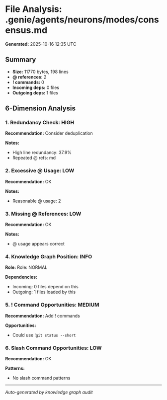 # File Analysis: .genie/agents/neurons/modes/consensus.md

**Generated:** 2025-10-16 12:35 UTC

## Summary

- **Size:** 11770 bytes, 198 lines
- **@ references:** 2
- **! commands:** 0
- **Incoming deps:** 0 files
- **Outgoing deps:** 1 files

## 6-Dimension Analysis

### 1. Redundancy Check: HIGH

**Recommendation:** Consider deduplication

**Notes:**
- High line redundancy: 37.9%
- Repeated @ refs: md

### 2. Excessive @ Usage: LOW

**Recommendation:** OK

**Notes:**
- Reasonable @ usage: 2

### 3. Missing @ References: LOW

**Recommendation:** OK

**Notes:**
- @ usage appears correct

### 4. Knowledge Graph Position: INFO

**Role:** Role: NORMAL

**Dependencies:**
- Incoming: 0 files depend on this
- Outgoing: 1 files loaded by this

### 5. ! Command Opportunities: MEDIUM

**Recommendation:** Add ! commands

**Opportunities:**
- Could use !`git status --short`

### 6. Slash Command Opportunities: LOW

**Recommendation:** OK

**Patterns:**
- No slash command patterns

---

*Auto-generated by knowledge graph audit*
